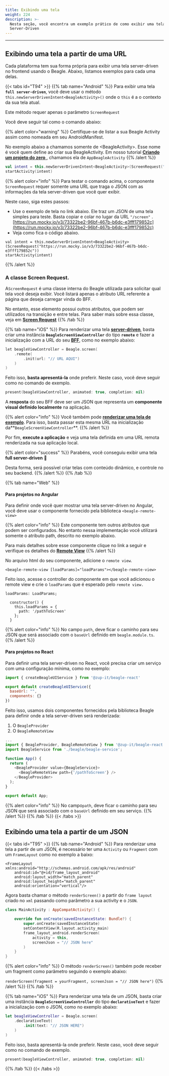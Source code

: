 ```yaml
---
title: Exibindo uma tela
weight: 224
description: >-
  Nesta seção, você encontra um exemplo prático de como exibir uma tela
  Server-Driven
---
```


---

## Exibindo uma tela a partir de uma URL

Cada plataforma tem sua forma própria para exibir uma tela server-driven no frontend usando o Beagle. Abaixo, listamos exemplos para cada uma delas.

{{< tabs id="T94" >}}
{{% tab name="Android" %}}
Para exibir uma tela **`full server-driven`**, você deve usar o método `this.newServerDrivenIntent<BeagleActivity>()` onde o `this` é a o contexto da sua tela atual. 

Este método requer apenas o parâmetro `ScreenRequest`

Você deve seguir tal como o comando abaixo: 

{{% alert color="warning" %}}
Certifique-se de listar a sua Beagle Activity assim como nomeada em seu AndroidManifest. 

No exemplo abaixo a chamamos somente de &lt;BeagleActivity&gt;. Esse nome é você quem define ao criar sua BeagleActivity. Em nosso tutorial [**Criando um projeto do zero** ](/pt/docs/get-started/creating-a-project-from-scratch/case-android), chamamos ela de `AppBeagleActivity`
{{% /alert %}}

```kotlin
val intent = this.newServerDrivenIntent<BeagleActivity>(ScreenRequest("/screen"))
startActivity(intent)
```

{{% alert color="info" %}}
Para testar o comando acima, o componente `ScreenRequest` requer somente uma URL que traga o JSON com as informações da tela server-driven que você quer exibir. 

Neste caso, siga estes passos:

* Use o exemplo de tela no link abaixo. Ele traz um JSON de uma tela simples para teste. Basta copiar e colar no lugar da URL `"/screen"` . [https://run.mocky.io/v3/73322be2-96bf-467b-b6dc-e3fff179852c](https://run.mocky.io/v3/73322be2-96bf-467b-b6dc-e3fff179852c)
* Veja como fica o código abaixo. 

```text
val intent = this.newServerDrivenIntent<BeagleActivity>(ScreenRequest("https://run.mocky.io/v3/73322be2-96bf-467b-b6dc-e3fff179852c"))
startActivity(intent)
```
{{% /alert %}}

### A classe Screen Request.

A`ScreenRequest` é uma classe interna do Beagle utilizada para solicitar qual tela você deseja exibir. Você listará apenas o atributo URL referente a página que deseja carregar vinda do BFF. 

No entanto, esse elemento possui outros atributos, que podem ser utilizados na transição e entre telas.  Para saber mais sobre essa classe, veja em [**Screen Request**](/pt/docs/api/screen-request) 
{{% /tab %}}

{{% tab name="iOS" %}}
Para renderizar uma tela [**server-driven**](/pt/docs/key-concepts#server-driven-ui), basta criar uma instância **`BeagleScreenViewController`** do tipo **`remote`** e fazer a inicialização com a URL do seu [**BFF**](/pt/docs/key-concepts#backend-for-frontend), como no exemplo abaixo:

```kotlin
let beagleViewController = Beagle.screen(
    .remote(
        .init(url: "// URL AQUI")
    )
)
```

Feito isso, **basta apresentá-la** onde preferir. Neste caso, você deve seguir como no comando de exemplo. 

```swift
present(beagleViewController, animated: true, completion: nil)
```

A **resposta** do seu BFF deve ser um JSON que representa um **componente visual definido localmente** na aplicação. 

{{% alert color="info" %}}
Você também pode [**renderizar uma tela de exemplo**](https://run.mocky.io/v3/2ee29265-5edb-4c61-8a30-827760ae66ca). Para isso, basta passar esta mesma URL na inicialização da**`BeagleScreenViewController`**.
{{% /alert %}}

Por fim, **execute a aplicação** e veja uma tela definida em uma URL remota renderizada na sua aplicação local. 

{{% alert color="success" %}}
Parabéns, você conseguiu exibir uma tela **full server-driven** 🎉 

Desta forma, será possível criar telas com conteúdo dinâmico, e controle no seu backend.
{{% /alert %}}
{{% /tab %}}

{{% tab name="Web" %}}
#### **Para projetos no Angular**

Para definir onde você quer mostrar uma tela server-driven no Angular, você deve usar o componente fornecido pela biblioteca `<beagle-remote-view>`

{{% alert color="info" %}}
Este componente tem outros atributos que podem ser configurados. No entanto nessa implementação você utilizará somente o atributo path, descrito no exemplo abaixo.   


Para mais detalhes sobre esse componente clique no link a seguir e verifique os detalhes do [**Remote View**](/pt/docs/recursos/customização/beagle-para-web/parâmetros-remote-view) 
{{% /alert %}}

No arquivo html do seu componente, adicione o `remote view`. 

```markup
<beagle-remote-view [loadParams]="loadParams"></beagle-remote-view>
```

Feito isso, acesse o controller do componente em que você adicionou o remote view e crie o `loadParams` que é esperado pelo `remote view.` 

```text
loadParams: LoadParams;

  constructor() {
    this.loadParams = {
      path: '/pathToScreen'
    };
  }
```

{{% alert color="info" %}}
No campo `path`, deve ficar o caminho para seu JSON que será associado com o `baseUrl` definido em `beagle.module.ts`.
{{% /alert %}}

#### **Para projetos no React**

Para definir uma tela server-driven no React, você precisa criar um serviço com uma configuração mínima, como no exemplo:

```javascript
import { createBeagleUIService } from '@zup-it/beagle-react'

export default createBeagleUIService({
  baseUrl: "",
  components: {}
})
```

Feito isso, usamos dois componentes fornecidos pela biblioteca Beagle para definir onde a tela server-driven será renderizada:

1. O `BeagleProvider`
2. O `BeagleRemoteView`

```javascript
...
import { BeagleProvider, BeagleRemoteView } from '@zup-it/beagle-react';
import BeagleService from './beagle/beagle-service';

function App() {
  return (
    <BeagleProvider value={BeagleService}>
      <BeagleRemoteView path={'/pathToScreen'} />
    </BeagleProvider>
  );
}

export default App;
```

{{% alert color="info" %}}
No campo`path`, deve ficar o caminho para seu JSON que será associado com o `baseUrl` definido em seu serviço.
{{% /alert %}}
{{% /tab %}}
{{< /tabs >}}

## Exibindo uma tela a partir de um JSON

{{< tabs id="T95" >}}
{{% tab name="Android" %}}
Para renderizar uma tela a partir de um JSON, é necessário ter uma `Activity` ou  `Fragment` com um `FrameLayout` como no exemplo a baixo:


```markup
<FrameLayout xmlns:android="http://schemas.android.com/apk/res/android"
    android:id="@+id/frame_layout_android"
    android:layout_width="match_parent"
    android:layout_height="match_parent"
    android:orientation="vertical"/>
```


Agora basta chamar o método `renderScreen()` a partir do `frame layout` criado no `xml` passando como parâmetro a sua activity e o `JSON`.


```kotlin
class MainActivity : AppCompatActivity() {

    override fun onCreate(savedInstanceState: Bundle?) {
        super.onCreate(savedInstanceState)
        setContentView(R.layout.activity_main)
        frame_layout_android.renderScreen(
            activity = this, 
            screenJson = "// JSON here"
        )
    }
}
```


{{% alert color="info" %}}
O método `renderScreen()` também pode receber um fragment como parâmetro seguindo o exemplo abaixo:

`renderScreen(fragment = yourFragment, screenJson = "// JSON here")` 
{{% /alert %}}
{{% /tab %}}

{{% tab name="iOS" %}}
Para renderizar uma tela de um JSON, basta criar uma instância **`BeagleScreenViewController`** do tipo **`declarativeText`** e fazer a inicialização com o JSON, como no exemplo abaixo:

```swift
let beagleViewController = Beagle.screen(
    .declarativeText(
        .init(text: "// JSON HERE")
    )
)
```

Feito isso, basta apresentá-la onde preferir. Neste caso, você deve seguir como no comando de exemplo. 

```swift
present(beagleViewController, animated: true, completion: nil)
```
{{% /tab %}}
{{< /tabs >}}
